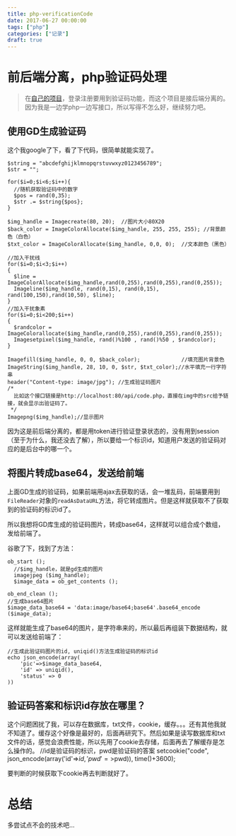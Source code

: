```yaml
---
title: php-verificationCode
date: 2017-06-27 00:00:00
tags: ["php"]
categories: ["记录"]
draft: true
---
```


# 前后端分离，php验证码处理

> 在[自己的项目](https://github.com/yiiouo/todo-vue)，登录注册要用到验证码功能，而这个项目是接后端分离的。因为我是一边学php一边写接口，所以写得不怎么好，继续努力吧。

## 使用GD生成验证码

这个我google了下，看了下代码，很简单就能实现了。

    $string = "abcdefghijklmnopqrstuvwxyz0123456789";
    $str = "";
    
    for($i=0;$i<6;$i++){
      //随机获取验证码中的数字
      $pos = rand(0,35);
      $str .= $string{$pos};
    }
    
    $img_handle = Imagecreate(80, 20);  //图片大小80X20
    $back_color = ImageColorAllocate($img_handle, 255, 255, 255); //背景颜色（白色）
    $txt_color = ImageColorAllocate($img_handle, 0,0, 0);  //文本颜色（黑色）
      
    //加入干扰线
    for($i=0;$i<3;$i++)
    {
      $line = ImageColorAllocate($img_handle,rand(0,255),rand(0,255),rand(0,255));
      Imageline($img_handle, rand(0,15), rand(0,15), rand(100,150),rand(10,50), $line);
    }
    //加入干扰象素
    for($i=0;$i<200;$i++) 
    {
      $randcolor = ImageColorallocate($img_handle,rand(0,255),rand(0,255),rand(0,255));
      Imagesetpixel($img_handle, rand()%100 , rand()%50 , $randcolor);
    }
      
    Imagefill($img_handle, 0, 0, $back_color);             //填充图片背景色
    ImageString($img_handle, 28, 10, 0, $str, $txt_color);//水平填充一行字符串
    header("Content-type: image/jpg"); //生成验证码图片    
    /*
      比如这个接口链接是http://localhost:80/api/code.php，直接在img中的src给予链接，就会显示出验证码了。
     */
    Imagepng($img_handle);//显示图片

因为这是前后端分离的，都是用token进行验证登录状态的，没有用到session（至于为什么，我还没去了解），所以要给一个标识id，知道用户发送的验证码对应的是后台中的哪一个。

## 将图片转成base64，发送给前端

上面GD生成的验证码，如果前端用ajax去获取的话，会一堆乱码，前端要用到`FileReader`对象的`readAsDataURL`方法，将它转成图片。但是这样就获取不了获取到的验证码的标识id了。

所以我想将GD库生成的验证码图片，转成base64，这样就可以组合成个数组，发给前端了。

谷歌了下，找到了方法：
    
    ob_start (); 
      //$img_handle，就是gd生成的图片
      imagejpeg ($img_handle);
      $image_data = ob_get_contents (); 
    
    ob_end_clean (); 
    //生成base64图片
    $image_data_base64 = 'data:image/base64;base64'.base64_encode ($image_data);

这样就能生成了base64的图片，是字符串来的，所以最后再组装下数据结构，就可以发送给前端了：

    //生成此验证码图片的id, uniqid()方法生成验证码的标识id
    echo json_encode(array(
    	'pic'=>$image_data_base64,
    	'id' => uniqid(),
    	'status' => 0
    ))

## 验证码答案和标识id存放在哪里？

这个问题困扰了我，可以存在数据库，txt文件，cookie，缓存。。。还有其他我就不知道了。缓存这个好像是最好的，后面再研究下。然后如果是读写数据库和txt文件的话，感觉会浪费性能，所以先用了cookie去存储，后面再去了解缓存是怎么操作的。
    //id是验证码的标识，pwd是验证码的答案
    setcookie("code", json_encode(array('id'=>$id , 'pwd'=>$pwd)), time()+3600);

要判断的时候获取下cookie再去判断就好了。


# 总结

多尝试点不会的技术吧...